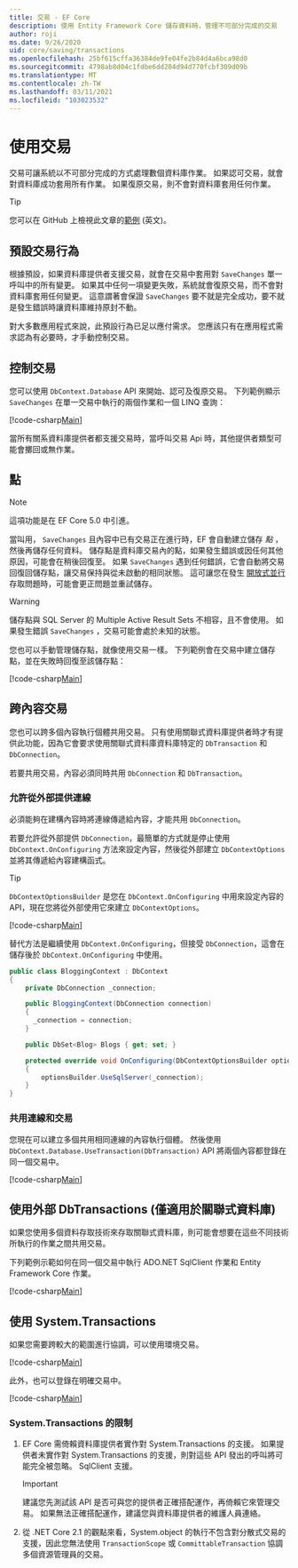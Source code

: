 ```yaml
---
title: 交易 - EF Core
description: 使用 Entity Framework Core 儲存資料時，管理不可部分完成的交易
author: roji
ms.date: 9/26/2020
uid: core/saving/transactions
ms.openlocfilehash: 25bf615cffa36384de9fe04fe2b84d4a6bca98d0
ms.sourcegitcommit: 4798ab8d04c1fdbe6dd204d94d770fcbf309d09b
ms.translationtype: MT
ms.contentlocale: zh-TW
ms.lasthandoff: 03/11/2021
ms.locfileid: "103023532"
---
```

# <a name="using-transactions"></a>使用交易

交易可讓系統以不可部分完成的方式處理數個資料庫作業。 如果認可交易，就會對資料庫成功套用所有作業。 如果復原交易，則不會對資料庫套用任何作業。

> [!TIP]
> 您可以在 GitHub 上檢視此文章的[範例](https://github.com/dotnet/EntityFramework.Docs/tree/main/samples/core/Saving/Transactions/) \(英文\)。

## <a name="default-transaction-behavior"></a>預設交易行為

根據預設，如果資料庫提供者支援交易，就會在交易中套用對 `SaveChanges` 單一呼叫中的所有變更。 如果其中任何一項變更失敗，系統就會復原交易，而不會對資料庫套用任何變更。 這意謂著會保證 `SaveChanges` 要不就是完全成功，要不就是發生錯誤時讓資料庫維持原封不動。

對大多數應用程式來說，此預設行為已足以應付需求。 您應該只有在應用程式需求認為有必要時，才手動控制交易。

## <a name="controlling-transactions"></a>控制交易

您可以使用 `DbContext.Database` API 來開始、認可及復原交易。 下列範例顯示 `SaveChanges` 在單一交易中執行的兩個作業和一個 LINQ 查詢：

[!code-csharp[Main](../../../samples/core/Saving/Transactions/ControllingTransaction.cs?name=Transaction&highlight=2,16-18)]

當所有關系資料庫提供者都支援交易時，當呼叫交易 Api 時，其他提供者類型可能會擲回或無作業。

## <a name="savepoints"></a>點

> [!NOTE]
> 這項功能是在 EF Core 5.0 中引進。

當叫用， `SaveChanges` 且內容中已有交易正在進行時，EF 會自動建立儲存 *點* ，然後再儲存任何資料。 儲存點是資料庫交易內的點，如果發生錯誤或因任何其他原因，可能會在稍後回復至。 如果 `SaveChanges` 遇到任何錯誤，它會自動將交易回復回儲存點，讓交易保持與從未啟動的相同狀態。 這可讓您在發生 [開放式並行](xref:core/saving/concurrency) 存取問題時，可能會更正問題並重試儲存。

> [!WARNING]
> 儲存點與 SQL Server 的 Multiple Active Result Sets 不相容，且不會使用。 如果發生錯誤 `SaveChanges` ，交易可能會處於未知的狀態。

您也可以手動管理儲存點，就像使用交易一樣。 下列範例會在交易中建立儲存點，並在失敗時回復至該儲存點：

[!code-csharp[Main](../../../samples/core/Saving/Transactions/ManagingSavepoints.cs?name=Savepoints&highlight=9,19-20)]

## <a name="cross-context-transaction"></a>跨內容交易

您也可以跨多個內容執行個體共用交易。 只有使用關聯式資料庫提供者時才有提供此功能，因為它會要求使用關聯式資料庫資料庫特定的 `DbTransaction` 和 `DbConnection`。

若要共用交易，內容必須同時共用 `DbConnection` 和 `DbTransaction`。

### <a name="allow-connection-to-be-externally-provided"></a>允許從外部提供連線

必須能夠在建構內容時將連線傳遞給內容，才能共用 `DbConnection`。

若要允許從外部提供 `DbConnection`，最簡單的方式就是停止使用 `DbContext.OnConfiguring` 方法來設定內容，然後從外部建立 `DbContextOptions` 並將其傳遞給內容建構函式。

> [!TIP]
> `DbContextOptionsBuilder` 是您在 `DbContext.OnConfiguring` 中用來設定內容的 API，現在您將從外部使用它來建立 `DbContextOptions`。

[!code-csharp[Main](../../../samples/core/Saving/Transactions/SharingTransaction.cs?name=Context&highlight=3,4,5)]

替代方法是繼續使用 `DbContext.OnConfiguring`，但接受 `DbConnection`，這會在儲存後於 `DbContext.OnConfiguring` 中使用。

```csharp
public class BloggingContext : DbContext
{
    private DbConnection _connection;

    public BloggingContext(DbConnection connection)
    {
      _connection = connection;
    }

    public DbSet<Blog> Blogs { get; set; }

    protected override void OnConfiguring(DbContextOptionsBuilder optionsBuilder)
    {
        optionsBuilder.UseSqlServer(_connection);
    }
}
```

### <a name="share-connection-and-transaction"></a>共用連線和交易

您現在可以建立多個共用相同連線的內容執行個體。 然後使用 `DbContext.Database.UseTransaction(DbTransaction)` API 將兩個內容都登錄在同一個交易中。

[!code-csharp[Main](../../../samples/core/Saving/Transactions/SharingTransaction.cs?name=Transaction&highlight=1-3,6,14,21-23)]

## <a name="using-external-dbtransactions-relational-databases-only"></a>使用外部 DbTransactions (僅適用於關聯式資料庫)

如果您使用多個資料存取技術來存取關聯式資料庫，則可能會想要在這些不同技術所執行的作業之間共用交易。

下列範例示範如何在同一個交易中執行 ADO.NET SqlClient 作業和 Entity Framework Core 作業。

[!code-csharp[Main](../../../samples/core/Saving/Transactions/ExternalDbTransaction.cs?name=Transaction&highlight=4,9,20,25-27)]

## <a name="using-systemtransactions"></a>使用 System.Transactions

如果您需要跨較大的範圍進行協調，可以使用環境交易。

[!code-csharp[Main](../../../samples/core/Saving/Transactions/AmbientTransaction.cs?name=Transaction&highlight=1,2,3,26-28)]

此外，也可以登錄在明確交易中。

[!code-csharp[Main](../../../samples/core/Saving/Transactions/CommitableTransaction.cs?name=Transaction&highlight=1-2,15,28-30)]

### <a name="limitations-of-systemtransactions"></a>System.Transactions 的限制

1. EF Core 需倚賴資料庫提供者實作對 System.Transactions 的支援。 如果提供者未實作對 System.Transactions 的支援，則對這些 API 發出的呼叫將可能完全被忽略。 SqlClient 支援。

   > [!IMPORTANT]
   > 建議您先測試該 API 是否可與您的提供者正確搭配運作，再倚賴它來管理交易。 如果無法正確搭配運作，建議您與資料庫提供者的維護人員連絡。

2. 從 .NET Core 2.1 的觀點來看，System.object 的執行不包含對分散式交易的支援，因此您無法使用 `TransactionScope` 或 `CommittableTransaction` 協調多個資源管理員的交易。
